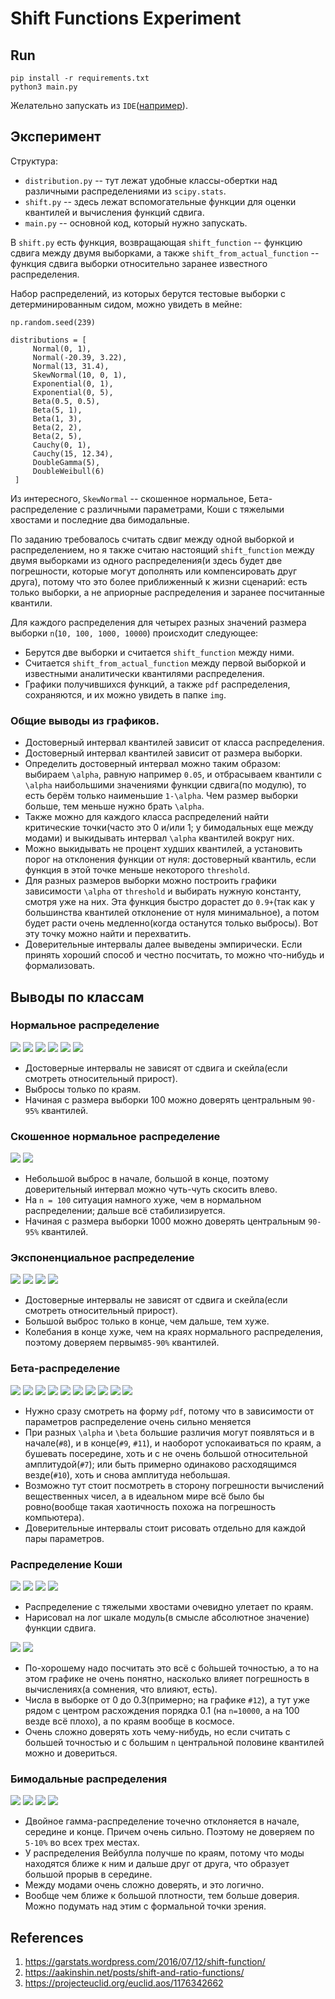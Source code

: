 # Shift Functions Experiment

## Run

```shell
pip install -r requirements.txt
python3 main.py
```

Желательно запускать из `IDE`([например](https://www.jetbrains.com/pycharm/)).

## Эксперимент

Структура:

* `distribution.py` -- тут лежат удобные классы-обертки над различными распределениями из `scipy.stats`.
* `shift.py` -- здесь лежат вспомогательные функции для оценки квантилей и вычисления функций сдвига.
* `main.py` -- основной код, который нужно запускать.

В `shift.py` есть функция, возвращающая `shift_function` -- функцию сдвига между двумя выборками,
а также `shift_from_actual_function` -- функция сдвига выборки относительно заранее известного распределения.

Набор распределений, из которых берутся тестовые выборки с детерминированным сидом, можно увидеть в мейне:

```
np.random.seed(239)

distributions = [
     Normal(0, 1),
     Normal(-20.39, 3.22),
     Normal(13, 31.4),
     SkewNormal(10, 0, 1),
     Exponential(0, 1),
     Exponential(0, 5),
     Beta(0.5, 0.5),
     Beta(5, 1),
     Beta(1, 3),
     Beta(2, 2),
     Beta(2, 5),
     Cauchy(0, 1),
     Cauchy(15, 12.34),
     DoubleGamma(5),
     DoubleWeibull(6)
 ]
```

Из интересного, `SkewNormal` -- скошенное нормальное, Бета-распределение с различными параметрами, Коши с тяжелыми
хвостами и последние два бимодальные.

По заданию требовалось считать сдвиг между одной выборкой и распределением, но я также считаю настоящий `shift_function`
между двумя выборками из одного распределения(и здесь будет две погрешности, которые могут дополнять или компенсировать
друг друга), потому что это более приближенный к жизни сценарий: есть только выборки, а не априорные распределения и
заранее посчитанные квантили.

Для каждого распределения для четырех разных значений размера выборки `n`(`10, 100, 1000, 10000`) происходит следующее:

* Берутся две выборки и считается `shift_function` между ними.
* Считается `shift_from_actual_function` между первой выборкой и известными аналитически квантилями распределения.
* Графики получившихся функций, а также `pdf` распределения, сохраняются, и их можно увидеть в папке `img`.

### Общие выводы из графиков.

* Достоверный интервал квантилей зависит от класса распределения.
* Достоверный интервал квантилей зависит от размера выборки.
* Определить достоверный интервал можно таким образом: выбираем `\alpha`, равную например `0.05`, и отбрасываем квантили
  с `\alpha` наибольшими значениями функции сдвига(по модулю), то есть берём только наименьшие `1-\alpha`. Чем размер
  выборки больше, тем меньше нужно брать `\alpha`.
* Также можно для каждого класса распределений найти критические точки(часто это 0 и/или 1; у бимодальных еще между
  модами) и выкидывать интервал `\alpha` квантилей вокруг них.
* Можно выкидывать не процент худших квантилей, а установить порог на отклонения функции от нуля: достоверный квантиль,
  если функция в этой точке меньше некоторого `threshold`.
* Для разных размеров выборки можно построить графики зависимости `\alpha` от `threshold` и выбирать нужную константу,
  смотря уже на них. Эта функция быстро дорастет до `0.9+`(так как у большинства квантилей отклонение от нуля
  минимальное), а потом будет расти очень медленно(когда останутся только выбросы). Вот эту точку можно найти и
  перехватить.
* Доверительные интервалы далее выведены эмпирически. Если принять хороший способ и честно посчитать, то можно
  что-нибудь и формализовать.

## Выводы по классам

### Нормальное распределение

![](img/Normal-1-pdf.png)
![](img/Normal-1.png)
![](img/Normal-2-pdf.png)
![](img/Normal-2.png)
![](img/Normal-3-pdf.png)
![](img/Normal-3.png)

* Достоверные интервалы не зависят от сдвига и скейла(если смотреть относительный прирост).
* Выбросы только по краям.
* Начиная с размера выборки 100 можно доверять центральным `90-95%` квантилей.

### Скошенное нормальное распределение

![](img/SkewNormal-4-pdf.png)
![](img/SkewNormal-4.png)

* Небольшой выброс в начале, большой в конце, поэтому доверительный интервал можно чуть-чуть скосить влево.
* На `n = 100` ситуация намного хуже, чем в нормальном распределении; дальше всё стабилизируется.
* Начиная с размера выборки 1000 можно доверять центральным `90-95%` квантилей.

### Экспоненциальное распределение

![](img/Exponential-5-pdf.png)
![](img/Exponential-5.png)
![](img/Exponential-6-pdf.png)
![](img/Exponential-6.png)

* Достоверные интервалы не зависят от сдвига и скейла(если смотреть относительный прирост).
* Большой выброс только в конце, чем дальше, тем хуже.
* Колебания в конце хуже, чем на краях нормального распределения, поэтому доверяем первым`85-90%` квантилей.

### Бета-распределение

![](img/Beta-7-pdf.png)
![](img/Beta-7.png)
![](img/Beta-8-pdf.png)
![](img/Beta-8.png)
![](img/Beta-9-pdf.png)
![](img/Beta-9.png)
![](img/Beta-10-pdf.png)
![](img/Beta-10.png)
![](img/Beta-11-pdf.png)
![](img/Beta-11.png)

* Нужно сразу смотреть на форму `pdf`, потому что в зависимости от параметров распределение очень сильно меняется
* При разных `\alpha` и `\beta` большие различия могут появляться и в начале(`#8`), и в конце(`#9`, `#11`), и наоборот
  успокаиваться по краям, а бушевать посередине, хоть и с не очень большой относительной амплитудой(`#7`); или быть
  примерно одинаково расходящимся везде(`#10`), хоть и снова амплитуда небольшая.
* Возможно тут стоит посмотреть в сторону погрешности вычислений вещественных чисел, а в идеальном мире всё было бы
  ровно(вообще такая хаотичность похожа на погрешность компьютера).
* Доверительные интервалы стоит рисовать отдельно для каждой пары параметров.

### Распределение Коши

![](img/Cauchy-12-pdf.png)
![](img/Cauchy-12.png)
![](img/Cauchy-13-pdf.png)
![](img/Cauchy-13.png)

* Распределение с тяжелыми хвостами очевидно улетает по краям.
* Нарисовал на лог шкале модуль(в смысле абсолютное значение) функции сдвига.

![](img/Cauchy-12-log.png)
![](img/Cauchy-13-log.png)

* По-хорошему надо посчитать это всё с бо́льшей точностью, а то на этом графике не очень понятно, насколько влияет
  погрешность в вычислениях(а сомнения, что влияют, есть).
* Числа в выборке от 0 до 0.3(примерно; на графике `#12`), а тут уже рядом с центром расхождения порядка 0.1
  (на `n=10000`, а на 100 везде всё плохо), а по краям вообще в космосе.
* Очень сложно доверять хоть чему-нибудь, но если считать с большей точностью и с большим `n` центральной половине
  квантилей можно и довериться.

### Бимодальные распределения

![](img/DoubleGamma-14-pdf.png)
![](img/DoubleGamma-14.png)
![](img/DoubleWeibull-15-pdf.png)
![](img/DoubleWeibull-15.png)

* Двойное гамма-распределение точечно отклоняется в начале, середине и конце. Причем очень сильно. Поэтому не доверяем
  по `5-10%` во всех трех местах.
* У распределения Вейбулла получше по краям, потому что моды находятся ближе к ним и дальше друг от друга, что образует
  большой прорыв в середине.
* Между модами очень сложно доверять, и это логично.
* Вообще чем ближе к большой плотности, тем больше доверия. Можно подумать над этим с формальной точки зрения.

## References

1. https://garstats.wordpress.com/2016/07/12/shift-function/
2. https://aakinshin.net/posts/shift-and-ratio-functions/
3. https://projecteuclid.org/euclid.aos/1176342662
